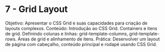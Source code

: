 # 7 - Grid Layout

Objetivo: Apresentar o CSS Grid e suas capacidades para criação de layouts complexos.
Conteúdo:
Introdução ao CSS Grid.
Containers e itens de grid.
Definindo colunas e linhas: grid-template-columns, grid-template-rows.
Áreas de grid e alinhamento de itens.
Prática: Desenvolver um layout de página com cabeçalho, conteúdo principal e rodapé usando CSS Grid.